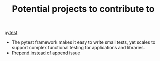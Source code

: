 <h1 align="center"> Potential projects to contribute to</h1>

</br>

<a href="https://github.com/pytest-dev/pytest" target="_blank" rel="noreferrer">pytest</a>

- The pytest framework makes it easy to write small tests, yet scales to support complex functional testing for applications and libraries.
- <a href="https://github.com/pytest-dev/pytest/issues/10613" target="_blank" rel="noreferrer">Prepend instead of append</a> issue
